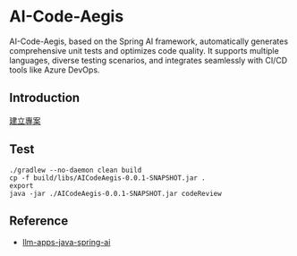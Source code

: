 # AI-Code-Aegis
AI-Code-Aegis, based on the Spring AI framework, automatically generates comprehensive unit tests and optimizes code quality. It supports multiple languages, diverse testing scenarios, and integrates seamlessly with CI/CD tools like Azure DevOps.

## Introduction

[建立專案](https://start.spring.io/#!type=gradle-project&language=java&platformVersion=3.3.0&packaging=jar&jvmVersion=17&groupId=io.github.cloudtechnology&artifactId=AICodeAegis&name=AICodeAegis&description=AI-Code-Aegis%2C%20based%20on%20the%20AI%20framework%2C%20automatically%20generates%20comprehensive%20unit%20tests%20and%20optimizes%20code%20quality.%20It%20supports%20multiple%20languages%2C%20diverse%20testing%20scenarios%2C%20and%20integrates%20seamlessly%20with%20CI%2FCD%20tools%20like%20Azure%20DevOps.&packageName=io.github.cloudtechnology.codeaegis&dependencies=devtools,lombok,configuration-processor,docker-compose,web,validation,actuator,distributed-tracing,prometheus,testcontainers,spring-shell)


## Test

```shell
./gradlew --no-daemon clean build
cp -f build/libs/AICodeAegis-0.0.1-SNAPSHOT.jar .
export 
java -jar ./AICodeAegis-0.0.1-SNAPSHOT.jar codeReview
```

## Reference

- [llm-apps-java-spring-ai](https://github.com/ThomasVitale/llm-apps-java-spring-ai)